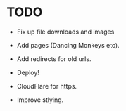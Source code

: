 # TODO

* Fix up file downloads and images
* Add pages (Dancing Monkeys etc).
* Add redirects for old urls.

* Deploy!
* CloudFlare for https.

* Improve stlying.

